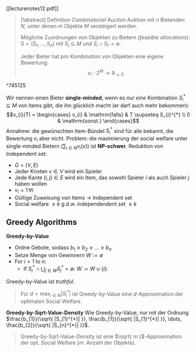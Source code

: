 [[lecturenotes12.pdf]]

> [!abstract] Definition *Combinatorial Auction*
> Auktion mit $n$ Bietenden $N$, unter denen $m$ Objekte $M$ versteigert werden.
> 
> Mögliche Zuordnungen von Objekten zu Bietern (*feasible allocations*): $S=(S_{1},\dots,S_{n})$ mit $S_{i} \subseteq M$ und $S_{i} \cap S_{i'} = \emptyset$.
> 
> Jeder Bieter hat pro *Kombination* von Objekten eine eigene Bewertung: $$v_{i}: 2^{M} \to  \mathbb{R}_{\geq 0}$$

^745125

Wir nennen einen Bieter **single-minded**, wenn es *nur eine* Kombination $S_{i}^{*} \subseteq M$ von Items gibt, die ihn glücklich macht (er darf auch mehr bekommen): $$v_{i}(T) = \begin{cases}
v_{i} & \mathrm{falls} & T \supseteq S_{i}^{*} \\
0 & \mathrm{sonst.}
\end{cases}$$
Annahme: die gewünschten Item-Bündel $S_{i}^{*}$ sind für alle bekannt, die Bewertung $v_{i}$ aber nicht.
Problem: die maximierung der social welfare unter single-minded Bietern ($\sum_{i \in N}v_{i}(x)$) ist **NP-schwer**.
Reduktion von Independent set:
- $G=(V,E)$
- Jeder Knoten $v \in V$ wird ein Spieler
- Jede Kante $(i,j) \in E$ wird ein Item, das sowohl Spieler $i$ als auch Spieler $j$ haben wollen
- $v_{i}=1 \,\forall i$
- Gültige Zuweisung von Items -> Independent set
- Social welfare $\geq k$ g.d.w. independendent set $\geq k$

## Greedy Algorithms

**Greedy-by-Value**
- Ordne Gebote, sodass $b_{1} \geq b_{2} \geq \dots \geq b_{n}$
- Setze Menge von Gewinnern $W := \emptyset$
- For $i=1$ to $n$:
	- If $S_{i}^{*} \cap \bigcup_{j \in W}S_{j}^{*} = \emptyset$: $W := W \cup \{ i \}$.

Greedy-by-Value ist *truthful*.

> Für $d=\max_{i \in N} |S_{i}^{*}|$ ist Greedy-by-Value eine $d$-Approximation der optimalen Social Welfare.


**Greedy-by-Sqrt-Value-Density**
Wie Greedy-by-Value, nur mit der Ordnung $\frac{b_{1}}{\sqrt{ |S_{1}^{*}| }}, \frac{b_{1}}{\sqrt{ |S_{1}^{*}| }}, \dots, \frac{b_{2}}{\sqrt{ |S_{n}^{*}| }}$.

> Greedy-by-Sqrt-Value-Density ist eine $\sqrt{ m }$-Approximation der opt. Social Welfare ($m$: Anzahl der Objekte).

